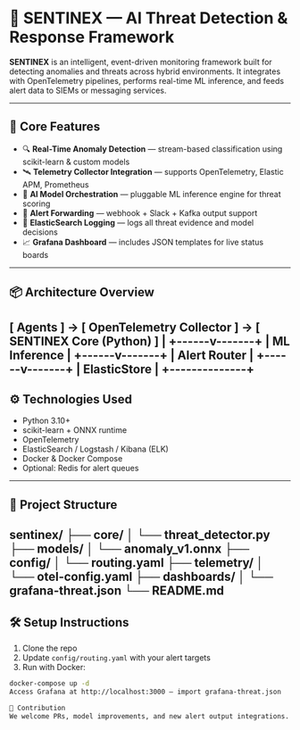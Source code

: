 # 🧠 SENTINEX — AI Threat Detection & Response Framework

**SENTINEX** is an intelligent, event-driven monitoring framework built for detecting anomalies and threats across hybrid environments. It integrates with OpenTelemetry pipelines, performs real-time ML inference, and feeds alert data to SIEMs or messaging services.

---

## 🚨 Core Features

- 🔍 **Real-Time Anomaly Detection** — stream-based classification using scikit-learn & custom models
- 🛰️ **Telemetry Collector Integration** — supports OpenTelemetry, Elastic APM, Prometheus
- 🧠 **AI Model Orchestration** — pluggable ML inference engine for threat scoring
- 📡 **Alert Forwarding** — webhook + Slack + Kafka output support
- 💾 **ElasticSearch Logging** — logs all threat evidence and model decisions
- 📈 **Grafana Dashboard** — includes JSON templates for live status boards

---

## 📦 Architecture Overview

[ Agents ] -> [ OpenTelemetry Collector ] -> [ SENTINEX Core (Python) ]
|
+------v-------+
| ML Inference |
+------v-------+
| Alert Router |
+------v-------+
| ElasticStore |
+--------------+
---

## ⚙️ Technologies Used

- Python 3.10+
- scikit-learn + ONNX runtime
- OpenTelemetry
- ElasticSearch / Logstash / Kibana (ELK)
- Docker & Docker Compose
- Optional: Redis for alert queues

---

## 📁 Project Structure

sentinex/
├── core/
│ └── threat_detector.py
├── models/
│ └── anomaly_v1.onnx
├── config/
│ └── routing.yaml
├── telemetry/
│ └── otel-config.yaml
├── dashboards/
│ └── grafana-threat.json
└── README.md
---

## 🛠️ Setup Instructions

1. Clone the repo  
2. Update `config/routing.yaml` with your alert targets  
3. Run with Docker:
```bash
docker-compose up -d
Access Grafana at http://localhost:3000 — import grafana-threat.json

🤝 Contribution
We welcome PRs, model improvements, and new alert output integrations. Please open issues for suggestions.

